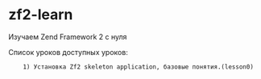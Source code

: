 zf2-learn
=========

Изучаем Zend Framework 2 с нуля

  Список уроков доступных уроков:

        1) Установка Zf2 skeleton application, базовые понятия.(lesson0)

